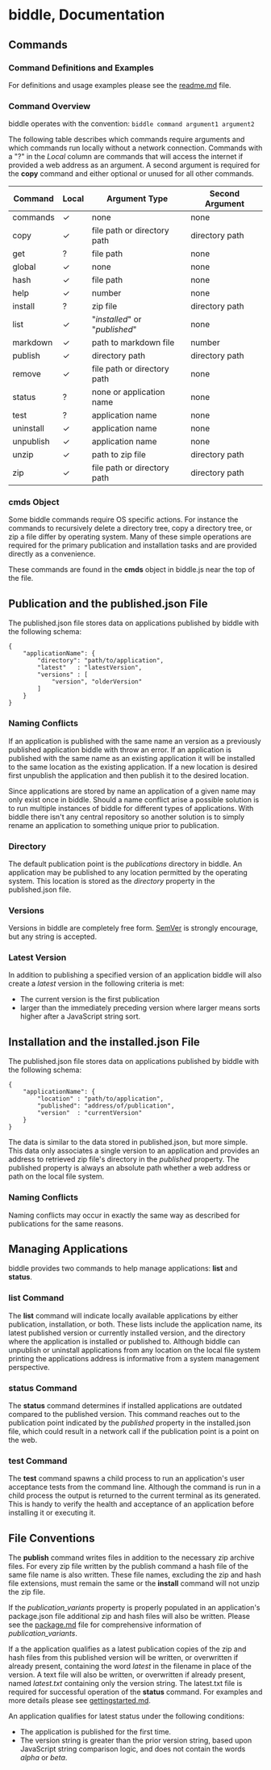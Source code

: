 # biddle, Documentation

## Commands

### Command Definitions and Examples
For definitions and usage examples please see the [readme.md](../readme.md) file.

### Command Overview
biddle operates with the convention: `biddle command argument1 argument2`

The following table describes which commands require arguments and which commands run locally without a network connection.  Commands with a "?" in the *Local* column are commands that will access the internet if provided a web address as an argument.  A second argument is required for the **copy** command and either optional or unused for all other commands.

Command|Local|Argument Type|Second Argument
---|---|---|---
commands|✓|none|none
copy|✓|file path or directory path|directory path
get|?|file path|none
global|✓|none|none
hash|✓|file path|none
help|✓|number|none
install|?|zip file|directory path
list|✓|"*installed*" or "*published*"|none
markdown|✓|path to markdown file|number
publish|✓|directory path|directory path
remove|✓|file path or directory path|none
status|?|none or application name|none
test|?|application name|none
uninstall|✓|application name|none
unpublish|✓|application name|none
unzip|✓|path to zip file|directory path
zip|✓|file path or directory path|directory path

### cmds Object
Some biddle commands require OS specific actions.  For instance the commands to recursively delete a directory tree, copy a directory tree, or zip a file differ by operating system.  Many of these simple operations are required for the primary publication and installation tasks and are provided directly as a convenience.

These commands are found in the **cmds** object in biddle.js near the top of the file.

## Publication and the published.json File
The published.json file stores data on applications published by biddle with the following schema:

    {
        "applicationName": {
            "directory": "path/to/application",
            "latest"   : "latestVersion",
            "versions" : [
                "version", "olderVersion"
            ]
        }
    }

### Naming Conflicts
If an application is published with the same name an version as a previously published application biddle with throw an error.  If an application is published with the same name as an existing application it will be installed to the same location as the existing application.  If a new location is desired first unpublish the application and then publish it to the desired location.

Since applications are stored by name an application of a given name may only exist once in biddle.  Should a name conflict arise a possible solution is to run multiple instances of biddle for different types of applications.  With biddle there isn't any central repository so another solution is to simply rename an application to something unique prior to publication.

### Directory
The default publication point is the *publications* directory in biddle.  An application may be published to any location permitted by the operating system.  This location is stored as the *directory* property in the published.json file.

### Versions
Versions in biddle are completely free form.  [SemVer](http://semver.org/) is strongly encourage, but any string is accepted.

### Latest Version
In addition to publishing a specified version of an application biddle will also create a *latest* version in the following criteria is met:

* The current version is the first publication
* larger than the immediately preceding version where larger means sorts higher after a JavaScript string sort.

## Installation and the installed.json File
The published.json file stores data on applications published by biddle with the following schema:

    {
        "applicationName": {
            "location" : "path/to/application",
            "published": "address/of/publication",
            "version"  : "currentVersion"
        }
    }

The data is similar to the data stored in published.json, but more simple.  This data only associates a single version to an application and provides an address to retrieved zip file's directory in the *published* property.  The published property is always an absolute path whether a web address or path on the local file system.

### Naming Conflicts
Naming conflicts may occur in exactly the same way as described for publications for the same reasons.

## Managing Applications
biddle provides two commands to help manage applications: **list** and **status**.

### list Command
The **list** command will indicate locally available applications by either publication, installation, or both.  These lists include the application name, its latest published version or currently installed version, and the directory where the application is installed or published to.  Although biddle can unpublish or uninstall applications from any location on the local file system printing the applications address is informative from a system management perspective.

### status Command
The **status** command determines if installed applications are outdated compared to the published version.  This command reaches out to the publication point indicated by the *published* property in the installed.json file, which could result in a network call if the publication point is a point on the web.

### test Command
The **test** command spawns a child process to run an application's user acceptance tests from the command line. Although the command is run in a child process the output is returned to the current terminal as its generated.  This is handy to verify the health and acceptance of an application before installing it or executing it.

## File Conventions
The **publish** command writes files in addition to the necessary zip archive files.  For every zip file written by the publish command a hash file of the same file name is also written.  These file names, excluding the zip and hash file extensions, must remain the same or the **install** command will not unzip the zip file.

If the *publication_variants* property is properly populated in an application's package.json file additional zip and hash files will also be written.  Please see the [package.md](package.md) file for comprehensive information of *publication_variants*.

If a the application qualifies as a latest publication copies of the zip and hash files from this published version will be written, or overwritten if already present, containing the word *latest* in the filename in place of the version.  A text file will also be written, or overwritten if already present, named *latest.txt* containing only the version string.  The latest.txt file is required for successful operation of the **status** command.  For examples and more details please see [gettingstarted.md](gettingstarted.md).

An application qualifies for latest status under the following conditions:

* The application is published for the first time.
* The version string is greater than the prior version string, based upon JavaScript string comparison logic, and does not contain the words *alpha* or *beta*.
